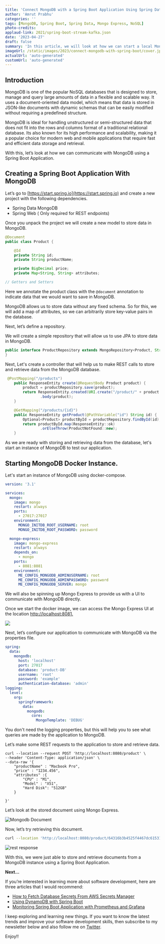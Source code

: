 ```yaml
---
title: 'Connect MongoDB with a Spring Boot Application Using Spring Data'
author: 'Amrut Prabhu'
categories: ''
tags: [MongoDB, Spring Boot, Spring Data, Mongo Express, NoSQL]
photo-credits:
applaud-link: 2021/spring-boot-stream-kafka.json
date: '2023-04-27'
draft: false
summary: 'In this article, we will look at how we can start a local MongoDB instance using Docker and then communicate with it using a Spring Boot Application'
imageUrl: /static/images/2023/connect-mongodb-with-spring-boot/cover.jpg
actualUrl: 'auto-generated'
customUrl: 'auto-generated'
---
```


## Introduction

MongoDB is one of the popular NoSQL databases that is designed to store, manage and query large amounts of data in a flexible and scalable way. It uses a document-oriented data model, which means that data is stored in JSON-like documents with dynamic schemas that can be easily modified without requiring a predefined structure.

MongoDB is ideal for handling unstructured or semi-structured data that does not fit into the rows and columns format of a traditional relational database. Its also known for its high performance and scalability, making it a popular choice for modern web and mobile applications that require fast and efficient data storage and retrieval.

With this, let’s look at how we can communicate with MongoDB using a Spring Boot Application.

## Creating a Spring Boot Application With MongoDB

Let’s go to [https://start.spring.io](https://start.spring.io) and create a new project with the following dependencies.

- Spring Data MongoDB
- Spring Web ( Only required for REST endpoints)

Once you unpack the project we will create a new model to store data in MongoDB.

```java
@Document
public class Product {

    @Id
    private String id;
    private String productName;

    private BigDecimal price;
    private Map<String, String> attributes;

// Getters and Setters
```

Here we annotate the product class with the `@document` annotation to indicate data that we would want to save in MongoDB.

MongoDB allows us to store data without any fixed schema. So for this, we will add a map of attributes, so we can arbitrarily store key-value pairs in the database.

Next, let’s define a repository.

We will create a simple repository that will allow us to use JPA to store data in MongoDB.

```java
public interface ProductRepository extends MongoRepository<Product, String> {
}
```

Next, Let's create a controller that will help us to make REST calls to store and retrieve data from the MongoDB database.

```Java
 @PostMapping("/products")
    public ResponseEntity create(@RequestBody Product product) {
        product = productRepository.save(product);
        return ResponseEntity.created(URI.create("/product/" + product.getId()))
                .body(product);
    }

    @GetMapping("/products/{id}")
    public ResponseEntity getProduct(@PathVariable("id") String id) {
        Optional<Product> productById = productRepository.findById(id);
        return productById.map(ResponseEntity::ok)
                .orElseThrow(ProductNotFound::new);
    }
```

As we are ready with storing and retrieving data from the database, let's start an instance of MongoDB to test our application.

## Starting MongoDB Docker Instance.

Let's start an instance of MongoDB using docker-compose.

```yaml
version: '3.1'

services:
  mongo:
    image: mongo
    restart: always
    ports:
      - 27017:27017
    environment:
      MONGO_INITDB_ROOT_USERNAME: root
      MONGO_INITDB_ROOT_PASSWORD: password

  mongo-express:
    image: mongo-express
    restart: always
    depends_on:
      - mongo
    ports:
      - 8081:8081
    environment:
      ME_CONFIG_MONGODB_ADMINUSERNAME: root
      ME_CONFIG_MONGODB_ADMINPASSWORD: password
      ME_CONFIG_MONGODB_SERVER: mongo
```

We will also be spinning up Mongo Express to provide us with a UI to communicate with MongoDB directly.

Once we start the docker image, we can access the Mongo Express UI at the location [http://localhost:8081.](http://localhost:8081.)

![](/static/images/2023/connect-mongodb-with-spring-boot/mongo-express.png)

Next, let’s configure our application to communicate with MongoDB via the properties file.

```yaml
spring:
  data:
    mongodb:
      host: 'localhost'
      port: 27017
      database: 'product-DB'
      username: 'root'
      password: 'example'
      authentication-database: 'admin'
logging:
  level:
    org:
      springframework:
        data:
          mongodb:
            core:
              MongoTemplate: 'DEBUG'
```

You don't need the logging properties, but this will help you to see what queries are made by the application to MongoDB.

Let’s make some REST requests to the application to store and retrieve data.

```shell
curl --location --request POST 'http://localhost:8080/product' \
--header 'Content-Type: application/json' \
--data-raw '{
    "productName" : "Macbook Pro",
    "price" : "1234.456",
    "attributes" :{
        "CPU" : "M1",
        "Model" : "X51",
        "Hard Disk": "512GB"
    }

}'
```

Let’s look at the stored document using Mongo Express.

![Mongodb Document](/static/images/2023/connect-mongodb-with-spring-boot/mongodb-document.png)

Now, let’s try retrieving this document.

```bash
curl --location 'http://localhost:8080/product/64316b3b4525f4467dc61531'
```

![rest response](/static/images/2023/connect-mongodb-with-spring-boot/rest-response.png)

With this, we were just able to store and retrieve documents from a MongoDB instance using a Spring Boot Application.

**Next...**

If you’re interested in learning more about software development, here are three articles that I would recommend:

- [How to Fetch Database Secrets From AWS Secrets Manager](https://refactorfirst.com/spring-boot-fetch-secrets-from-aws-secrets-manager)
- [Using DynamoDB with Spring Boot](https://refactorfirst.com/using-dynamodb-with-spring-boot)
- [Monitoring Spring Boot Application with Prometheus and Grafana](https://refactorfirst.com/spring-boot-prometheus-grafana)

I keep exploring and learning new things. If you want to know the latest trends and improve your software development skills, then subscribe to my newsletter below and also follow me on [Twitter](https://twitter.com/amrutprabhu42).

Enjoy!!
